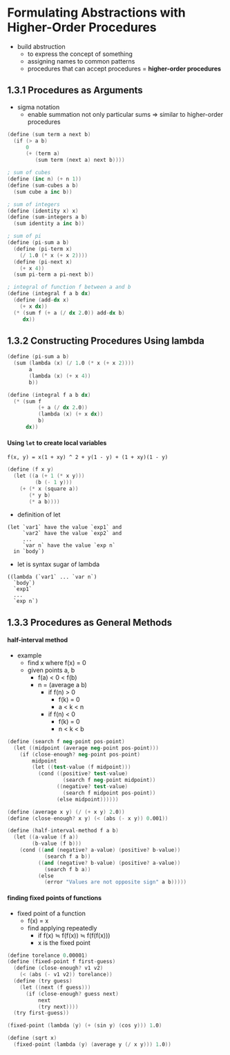 # Formulating Abstractions with Higher-Order Procedures

- build abstruction
  - to express the concept of something
  - assigning names to common patterns
  - procedures that can accept procedures
    = **higher-order procedures**

## 1.3.1 Procedures as Arguments

- sigma notation
  - enable summation not only particular sums
    => similar to higher-order procedures

```s
(define (sum term a next b)
  (if (> a b)
      0
      (+ (term a)
         (sum term (next a) next b))))

; sum of cubes
(define (inc n) (+ n 1))
(define (sum-cubes a b)
  (sum cube a inc b))

; sum of integers
(define (identity x) x)
(define (sum-integers a b)
  (sum identity a inc b))

; sum of pi
(define (pi-sum a b)
  (define (pi-term x)
    (/ 1.0 (* x (+ x 2))))
  (define (pi-next x)
    (+ x 4))
  (sum pi-term a pi-next b))

; integral of function f between a and b
(define (integral f a b dx)
  (define (add-dx x)
    (+ x dx))
  (* (sum f (+ a (/ dx 2.0)) add-dx b)
     dx))
```

## 1.3.2 Constructing Procedures Using lambda

```s
(define (pi-sum a b)
  (sum (lambda (x) (/ 1.0 (* x (+ x 2))))
       a
       (lambda (x) (+ x 4))
       b))

(define (integral f a b dx)
  (* (sum f
          (+ a (/ dx 2.0))
          (lambda (x) (+ x dx))
          b)
      dx))
```

#### Using `let` to create local variables

```
f(x, y) = x(1 + xy) ^ 2 + y(1 - y) + (1 + xy)(1 - y)
```

```s
(define (f x y)
  (let ((a (+ 1 (* x y)))
         (b (- 1 y)))
    (+ (* x (square a))
       (* y b)
       (* a b))))
```

- definition of let

```
(let `var1` have the value `exp1` and
     `var2` have the value `exp2` and
     ...
     `var n` have the value `exp n`
  in `body`)
```

- let is syntax sugar of lambda

```
((lambda (`var1` ... `var n`)
  `body`)
  `exp1`
  ...
  `exp n`)
```

## 1.3.3 Procedures as General Methods

#### half-interval method

- example
  - find x where f(x) = 0
  - given points a, b
    - f(a) < 0 < f(b)
    - n = (average a b)
      - if f(n) > 0
        - f(k) = 0
        - a < k < n
      - if f(n) < 0
        - f(k) = 0
        - n < k < b

```s
(define (search f neg-point pos-point)
  (let ((midpoint (average neg-point pos-point)))
    (if (close-enough? neg-point pos-point)
        midpoint
        (let ((test-value (f midpoint)))
          (cond ((positive? test-value)
                  (search f neg-point midpoint))
                ((negative? test-value)
                  (search f midpoint pos-point))
                (else midpoint))))))

(define (average x y) (/ (+ x y) 2.0))
(define (close-enough? x y) (< (abs (- x y)) 0.001))

(define (half-interval-method f a b)
  (let ((a-value (f a))
        (b-value (f b)))
    (cond ((and (negative? a-value) (positive? b-value))
            (search f a b))
          ((and (negative? b-value) (positive? a-value))
            (search f b a))
          (else
            (error "Values are not opposite sign" a b)))))
```

#### finding fixed points of functions
- fixed point of a function
  - f(x) = x
  - find applying repeatedly
    - if f(x) ≒ f(f(x)) ≒ f(f(f(x)))
    - x is the fixed point

```s
(define torelance 0.00001)
(define (fixed-point f first-guess)
  (define (close-enough? v1 v2)
    (< (abs (- v1 v2)) torelance))
  (define (try guess)
    (let ((next (f guess)))
      (if (close-enough? guess next)
          next
          (try next))))
  (try first-guess))

(fixed-point (lambda (y) (+ (sin y) (cos y))) 1.0)
```

```s
(define (sqrt x)
  (fixed-point (lambda (y) (average y (/ x y))) 1.0))
```
